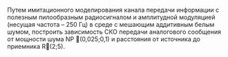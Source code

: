 Путем имитационного моделирования канала передачи информации
с полезным пилообразным радиосигналом и амплитудной модуляцией
(несущая частота – 250 Гц) в среде с мешающим аддитивным белым шумом,
построить зависимость СКО передачи аналогового сообщения от мощности
шума
NP (0,025;0,1)
и расстояния от источника до приемника
R(2;5).
